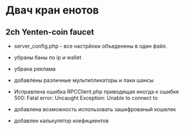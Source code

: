 # Двач кран енотов
## 2ch Yenten-coin faucet


* server_config.php - все настрйоки объеденены в один файл.

* убраны баны по ip и wallet

* убрана реклама

* добавлены различные мультипликаторы и лаки шансы

* Иcправлена ошибка RPCClient.php приводящая иногда к ошибке 500: Fatal error:  Uncaught Exception: Unable to connect to 

* добавлена возможность использовать зашифрованый кошелек

* добавлен калькулятор коефициентов
